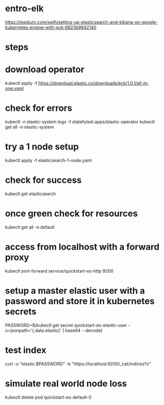 # entro-elk

https://medium.com/swlh/setting-up-elasticsearch-and-kibana-on-google-kubernetes-engine-with-eck-6823b9842140

# steps

# download operator

kubectl apply -f https://download.elastic.co/downloads/eck/1.0.1/all-in-one.yaml

# check for errors

kubectl -n elastic-system logs -f statefulset.apps/elastic-operator
kubectl get all -n elastic-system

# try a 1 node setup

kubectl apply -f elasticsearch-1-node.yaml

# check for success

kubectl get elasticsearch

# once green check for resources

kubectl get all -n default

# access from localhost with a forward proxy

kubectl port-forward service/quickstart-es-http 9200

# setup a master elastic user with a password and store it in kubernetes secrets

PASSWORD=\$(kubectl get secret quickstart-es-elastic-user -o=jsonpath='{.data.elastic}' | base64 --decode)

# test index

curl -u "elastic:\$PASSWORD" -k "https://localhost:9200/_cat/indices?v"

# simulate real world node loss

kubectl delete pod quickstart-es-default-0
